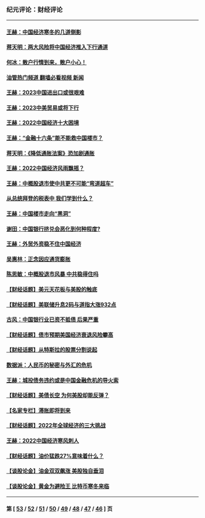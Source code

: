 ### 纪元评论：财经评论
---
#### [王赫：中国经济寒冬的几道侧影](../../pages/nsc1026/n13932953.md?03010330) 
#### [蒋天明：两大风险将中国经济推入下行通道](../../pages/nsc1026/n13929820.md?03010330) 
#### [何冰：散户行情到来，散户小心！](../../pages/nsc1026/n13928308.md?03010330) 
#### [油管热门频道 翻墙必看视频 新闻](ok?03010330)
#### [王赫：2023中国进出口或很艰难](../../pages/nsc1026/n13911515.md?03010330) 
#### [王赫：2023中美贸易或将下行](../../pages/nsc1026/n13899005.md?03010330) 
#### [王赫：2022中国经济十大困境](../../pages/nsc1026/n13883766.md?03010330) 
#### [王赫：“金融十六条”能不能救中国楼市？](../../pages/nsc1026/n13868431.md?03010330) 
#### [蒋天明：《降低通胀法案》恐加剧通胀](../../pages/nsc1026/n13806996.md?03010330) 
#### [王赫：2022中国经济风雨飘摇？](../../pages/nsc1026/n13803207.md?03010330) 
#### [王赫：中概股退市使中共更不可能“弯道超车”](../../pages/nsc1026/n13802858.md?03010330) 
#### [从总统拜登的税表中 我们学到什么？](../../pages/nsc1026/n13773081.md?03010330) 
#### [王赫：中国楼市走向“黑洞”](../../pages/nsc1026/n13770647.md?03010330) 
#### [谢田：中国银行挤兑会恶化到何种程度?](../../pages/nsc1026/n13766965.md?03010330) 
#### [王赫：外贸外资稳不住中国经济](../../pages/nsc1026/n13753933.md?03010330) 
#### [吴惠林：正念因应通货膨胀](../../pages/nsc1026/n13750350.md?03010330) 
#### [陈思敏：中概股退市风暴 中共稳得住吗](../../pages/nsc1026/n13738978.md?03010330) 
#### [【财经话题】美元天花板与美股的触底](../../pages/nsc1026/n13736495.md?03010330) 
#### [【财经话题】美联储升息2码与道指大涨932点](../../pages/nsc1026/n13727377.md?03010330) 
#### [古风：中国银行业已资不抵债 后果严重](../../pages/nsc1026/n13726111.md?03010330) 
#### [【财经话题】债市预期美国经济衰退风险攀高](../../pages/nsc1026/n13698043.md?03010330) 
#### [【财经话题】从特斯拉的股票分割说起](../../pages/nsc1026/n13679733.md?03010330) 
#### [数据派：人民币的秘密与外汇的危机](../../pages/nsc1026/n13667092.md?03010330) 
#### [王赫：城投债务违约或是中国金融危机的导火索](../../pages/nsc1026/n13665322.md?03010330) 
#### [【财经话题】美债长空 为何美股却能反弹？](../../pages/nsc1026/n13665895.md?03010330) 
#### [【名家专栏】滞胀即将到来](../../pages/nsc1026/n13658171.md?03010330) 
#### [【财经话题】2022年全球经济的三大挑战](../../pages/nsc1026/n13654423.md?03010330) 
#### [王赫：2022中国经济寒风刺人](../../pages/nsc1026/n13651403.md?03010330) 
#### [【财经话题】油价猛跌27%意味着什么？](../../pages/nsc1026/n13648767.md?03010330) 
#### [【谈股论金】油金双双飙涨 美股独自垂泪](../../pages/nsc1026/n13631742.md?03010330) 
#### [【谈股论金】黄金为避险王 比特币寒冬来临](../../pages/nsc1026/n13600406.md?03010330) 

---
#### 第 [ [53](./53.md?03010330) / [52](./52.md?03010330) / [51](./51.md?03010330) / [50](./50.md?03010330) / [49](./49.md?03010330) / [48](./48.md?03010330) / [47](./47.md?03010330) / [46](./46.md?03010330) ] 页
